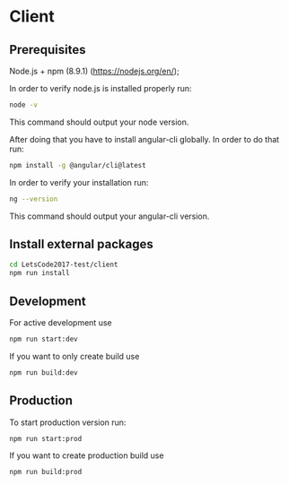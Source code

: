 # Client

## Prerequisites
Node.js + npm (8.9.1) (https://nodejs.org/en/);

In order to verify node.js is installed properly run:
```bash
node -v
```
This command should output your node version.


After doing that you have to install angular-cli globally.
In order to do that run:
```bash
npm install -g @angular/cli@latest
```
In order to verify your installation run:
```bash
ng --version
```
This command should output your angular-cli version.


## Install external packages
```bash
cd LetsCode2017-test/client
npm run install
```

## Development
For active development use
```bash
npm run start:dev
```

If you want to only create build use
```bash
npm run build:dev
```

## Production
To start production version run:
```bash
npm run start:prod
```

If you want to create production build use
```bash
npm run build:prod
```